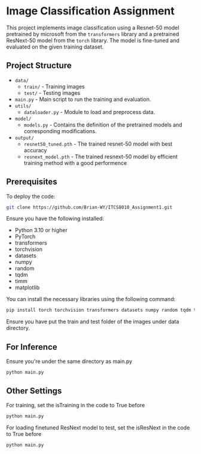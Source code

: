 # Image Classification Assignment

This project implements image classification using a Resnet-50 model pretrained by microsoft from the `transformers` library and a pretrained ResNext-50 model from the `torch` library. The model is fine-tuned and evaluated on the given training dataset.

## Project Structure

- `data/`
  - `train/` - Training images
  - `test/` - Testing images
- `main.py` - Main script to run the training and evaluation.
- `utils/`
  - `dataloader.py` - Module to load and preprocess data.
- `model/`
  - `models.py` - Contains the definition of the pretrained models and corresponding modifications.
- `output/`
  - `resnet50_tuned.pth` - The trained resnet-50 model with best accuracy
  - `resnext_model.pth` - The trained resnext-50 model by efficient training method with a good performence

## Prerequisites
To deploy the code:
```bash
git clone https://github.com/Brian-WY/ITCS8010_Assignment1.git
```
Ensure you have the following installed:
- Python 3.10 or higher
- PyTorch
- transformers
- torchvision
- datasets
- numpy
- random
- tqdm
- timm
- matplotlib

You can install the necessary libraries using the following command:
```bash
pip install torch torchvision transformers datasets numpy random tqdm timm matplotlib
```
Ensure you have put the train and test folder of the images under data directory.

## For Inference
Ensure you're under the same directory as main.py
```
python main.py
```
## Other Settings
For training, set the isTraining in the code to True before
```bash
python main.py
```
For loading finetuned ResNext model to test, set the isResNext in the code to True before
```bash
python main.py
```
